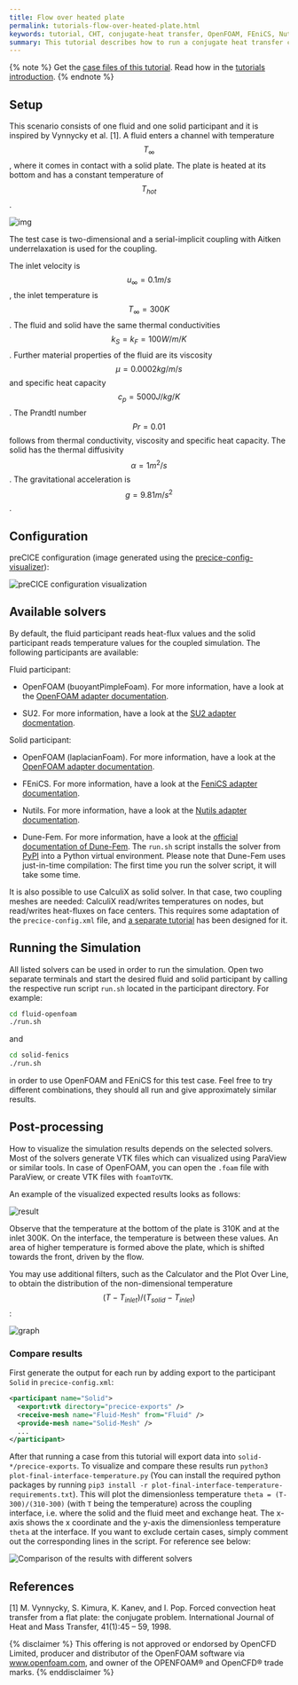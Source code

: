 ```yaml
---
title: Flow over heated plate
permalink: tutorials-flow-over-heated-plate.html
keywords: tutorial, CHT, conjugate-heat transfer, OpenFOAM, FEniCS, Nutils
summary: This tutorial describes how to run a conjugate heat transfer coupled simulation using preCICE and any fluid-solid solver combination of our <a href="adapters-overview.html">officially provided adapter codes</a>.
---
```


{% note %}
Get the [case files of this tutorial](https://github.com/precice/tutorials/tree/master/flow-over-heated-plate). Read how in the [tutorials introduction](https://precice.org/tutorials.html).
{% endnote %}

## Setup

This scenario consists of one fluid and one solid participant and it is inspired by Vynnycky et al. [1]. A fluid enters a channel with temperature $$ T_\infty $$, where it comes in contact with a solid plate. The plate is heated at its bottom and has a constant temperature of $$ T_{hot} $$.

![img](images/tutorials-flow-over-heated-plate-example.png)

The test case is two-dimensional and a serial-implicit coupling with Aitken underrelaxation is used for the coupling.

The inlet velocity is $$ u_{\infty} = 0.1 m/s $$, the inlet temperature is $$ T_{\infty} = 300K $$. The fluid and solid have the same thermal conductivities $$ k_S = k_F = 100 W/m/K $$. Further material properties of the fluid are its viscosity $$ \mu = 0.0002 kg/m/s $$ and specific heat capacity $$ c_p = 5000 J/kg/K $$. The Prandtl number $$ Pr = 0.01 $$ follows from thermal conductivity, viscosity and specific heat capacity. The solid has the thermal diffusivity $$ \alpha = 1 m^2/s $$. The gravitational acceleration is $$ g = 9.81 m/s^2 $$.

## Configuration

preCICE configuration (image generated using the [precice-config-visualizer](https://precice.org/tooling-config-visualization.html)):

![preCICE configuration visualization](images/tutorials-flow-over-heated-plate-precice-config.png)

## Available solvers

By default, the fluid participant reads heat-flux values and the solid participant reads temperature values for the coupled simulation. The following participants are available:

Fluid participant:

* OpenFOAM (buoyantPimpleFoam). For more information, have a look at the [OpenFOAM adapter documentation](https://precice.org/adapter-openfoam-overview.html).

* SU2. For more information, have a look at the [SU2 adapter docmentation](https://precice.org/adapter-su2-overview.html).

Solid participant:

* OpenFOAM (laplacianFoam). For more information, have a look at the [OpenFOAM adapter documentation](https://precice.org/adapter-openfoam-overview.html).

* FEniCS. For more information, have a look at the [FeniCS adapter documentation](https://precice.org/adapter-fenics.html).

* Nutils. For more information, have a look at the [Nutils adapter documentation](https://precice.org/adapter-nutils.html).

* Dune-Fem. For more information, have a look at the [official documentation of Dune-Fem](https://www.dune-project.org/sphinx/dune-fem/). The `run.sh` script installs the solver from [PyPI](https://pypi.org/project/dune-fem/) into a Python virtual environment. Please note that Dune-Fem uses just-in-time compilation: The first time you run the solver script, it will take some time.

It is also possible to use CalculiX as solid solver. In that case, two coupling meshes are needed: CalculiX read/writes temperatures on nodes, but read/writes heat-fluxes on face centers. This requires some adaptation of the `precice-config.xml` file, and [a separate tutorial](tutorials-flow-over-heated-plate-two-meshes.html) has been designed for it.

## Running the Simulation

All listed solvers can be used in order to run the simulation. Open two separate terminals and start the desired fluid and solid participant by calling the respective run script `run.sh` located in the participant directory. For example:

```bash
cd fluid-openfoam
./run.sh
```

and

```bash
cd solid-fenics
./run.sh
```

in order to use OpenFOAM and FEniCS for this test case. Feel free to try different combinations, they should all run and give approximately similar results.

## Post-processing

How to visualize the simulation results depends on the selected solvers. Most of the solvers generate VTK files which can visualized using ParaView or similar tools.
In case of OpenFOAM, you can open the `.foam` file with ParaView, or create VTK files with `foamToVTK`.

An example of the visualized expected results looks as follows:

![result](images/tutorials-flow-over-heated-plate-result-openfoam.png)

Observe that the temperature at the bottom of the plate is 310K and at the inlet 300K. On the interface, the temperature is between these values. An area of higher temperature is formed above the plate, which is shifted towards the front, driven by the flow.

You may use additional filters, such as the Calculator and the Plot Over Line, to obtain the distribution of the non-dimensional temperature $$ (T-T_{inlet})/(T_{solid}-T_{inlet}) $$:

![graph](images/tutorials-flow-over-heated-plate-graph-result.png)

### Compare results

First generate the output for each run by adding export to the participant `Solid` in `precice-config.xml`:

```xml
<participant name="Solid">
  <export:vtk directory="precice-exports" />
  <receive-mesh name="Fluid-Mesh" from="Fluid" />
  <provide-mesh name="Solid-Mesh" />
  ...
</participant>
```

After that running a case from this tutorial will export data into `solid-*/precice-exports`. To visualize and compare these results run `python3 plot-final-interface-temperature.py` (You can install the required python packages by running `pip3 install -r plot-final-interface-temperature-requirements.txt`). This will plot the dimensionless temperature `theta = (T-300)/(310-300)` (with `T` being the temperature) across the coupling interface, i.e. where the solid and the fluid meet and exchange heat. The x-axis shows the x coordinate and the y-axis the dimensionless temperature `theta` at the interface. If you want to exclude certain cases, simply comment out the corresponding lines in the script. For reference see below:

![Comparison of the results with different solvers](images/tutorials-flow-over-heated-plate-results-comparison.png)

## References

[1]  M. Vynnycky, S. Kimura, K. Kanev, and I. Pop. Forced convection heat transfer from a flat plate: the conjugate problem. International Journal of Heat and Mass Transfer, 41(1):45 – 59, 1998.

{% disclaimer %}
This offering is not approved or endorsed by OpenCFD Limited, producer and distributor of the OpenFOAM software via www.openfoam.com, and owner of the OPENFOAM®  and OpenCFD®  trade marks.
{% enddisclaimer %}
